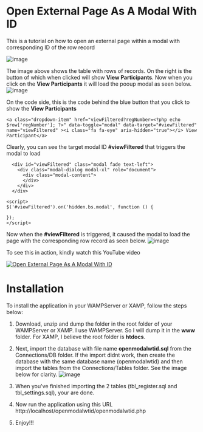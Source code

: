 # Open External Page As A Modal With ID
 This is a tutorial on how to open an external page within a modal with corresponding ID of the row record

![image](https://github.com/user-attachments/assets/b0ea80ec-2ff4-487b-bc3c-be3c4b45b41a)

The image above shows the table with rows of records. On the right is the button of which when clicked will show **View Participants**. Now when you click on the **View Participants** it will load the pooup modal as seen below.
![image](https://github.com/user-attachments/assets/765ef3a4-dda1-4732-87e2-5d6ceb6420f3)

On the code side, this is the code behind the blue button that you click to show the **View Participants**
~~~
<a class="dropdown-item" href="viewFiltered?regNumber=<?php echo $row['regNumber']; ?>" data-toggle="modal" data-target="#viewFiltered" name="viewFiltered" ><i class="fa fa-eye" aria-hidden="true"></i> View Participant</a>
~~~
Clearly, you can see the target modal ID **#viewFiltered** that triggers the modal to load
~~~
  <div id="viewFiltered" class="modal fade text-left">
    <div class="modal-dialog modal-xl" role="document">
      <div class="modal-content">
      </div>
    </div>
  </div>

<script>
$('#viewFiltered').on('hidden.bs.modal', function () {

});
</script>
~~~
Now when the **#viewFiltered** is triggered, it caused the modal to load the page with the corresponding row record as seen below.
![image](https://github.com/user-attachments/assets/765ef3a4-dda1-4732-87e2-5d6ceb6420f3)

To see this in action, kindly watch this YouTube video

[![Open External Page As A Modal With ID](https://img.youtube.com/vi/3tAXA2Bc2zU/0.jpg)](https://www.youtube.com/watch?v=3tAXA2Bc2zU)

# Installation
To install the application in your WAMPServer or XAMP, follow the steps below:
1. Download, unzip and dump the folder in the root folder of your WAMPServer or XAMP. I use WAMPServer. So I will dump it in the **www** folder. For XAMP, I believe the root folder is **htdocs**.
2. Next, import the database with file name **openmodalwtid.sql** from the Connections/DB folder. If the import didnt work, then create the database with the same database name (openmodalwtid) and then import the tables from the Connections/Tables folder. See the image below for clarity.
![image](https://github.com/user-attachments/assets/b56ac26b-56f2-464b-bf10-3d0e998df456)

4. When you've finished importing the 2 tables (tbl_register.sql and tbl_settings.sql), your are done.
5. Now run the application using this URL http://localhost/openmodalwtid/openmodalwtid.php
6. Enjoy!!!
